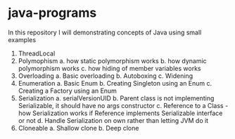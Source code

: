 # java-programs

In this repository I will demonstrating concepts of Java using small examples

1. ThreadLocal
2. Polymophism
  a. how static polymorphism works
  b. how dynamic polymorphism works
  c. how hiding of member variables works
3. Overloading
  a. Basic overloading
  b. Autoboxing
  c. Widening
4. Enumeration
  a. Basic Enum
  b. Creating Singleton using an Enum
  c. Creating a Factory using an Enum
5. Serialization
  a. serialVersionUID
  b. Parent class is not implementing Serializable, it should have no args constructor
  c. Reference to a Class - how Serialization works if Reference implements Serializable interface or not
  d. Handle Serialization on own rather than letting JVM do it
6. Cloneable
  a. Shallow clone
  b. Deep clone
  

